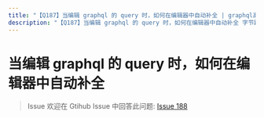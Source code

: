 ```yaml
---
title: "【Q187】当编辑 graphql 的 query 时，如何在编辑器中自动补全 | graphql高频面试题"
description: "【Q187】当编辑 graphql 的 query 时，如何在编辑器中自动补全 字节跳动面试题、阿里腾讯面试题、美团小米面试题。"
---
```


# 当编辑 graphql 的 query 时，如何在编辑器中自动补全

> Issue
> 欢迎在 Gtihub Issue 中回答此问题: [Issue 188](https://github.com/shfshanyue/Daily-Question/issues/188)

